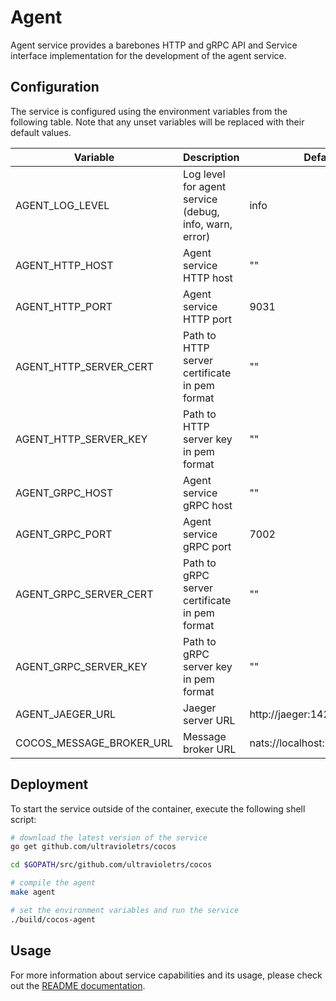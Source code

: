 # Agent

Agent service provides a barebones HTTP and gRPC API and Service interface implementation for the development of the agent service.

## Configuration

The service is configured using the environment variables from the following table. Note that any unset variables will be replaced with their default values.

| Variable                 | Description                                            | Default                        |
| ------------------------ | ------------------------------------------------------ | ------------------------------ |
| AGENT_LOG_LEVEL          | Log level for agent service (debug, info, warn, error) | info                           |
| AGENT_HTTP_HOST          | Agent service HTTP host                                | ""                             |
| AGENT_HTTP_PORT          | Agent service HTTP port                                | 9031                           |
| AGENT_HTTP_SERVER_CERT   | Path to HTTP server certificate in pem format          | ""                             |
| AGENT_HTTP_SERVER_KEY    | Path to HTTP server key in pem format                  | ""                             |
| AGENT_GRPC_HOST          | Agent service gRPC host                                | ""                             |
| AGENT_GRPC_PORT          | Agent service gRPC port                                | 7002                           |
| AGENT_GRPC_SERVER_CERT   | Path to gRPC server certificate in pem format          | ""                             |
| AGENT_GRPC_SERVER_KEY    | Path to gRPC server key in pem format                  | ""                             |
| AGENT_JAEGER_URL         | Jaeger server URL                                      | http://jaeger:14268/api/traces |
| COCOS_MESSAGE_BROKER_URL | Message broker URL                                     | nats://localhost:4222          |

## Deployment

To start the service outside of the container, execute the following shell script:

```bash
# download the latest version of the service
go get github.com/ultravioletrs/cocos

cd $GOPATH/src/github.com/ultravioletrs/cocos

# compile the agent
make agent

# set the environment variables and run the service
./build/cocos-agent
```

## Usage

For more information about service capabilities and its usage, please check out the [README documentation](../README.md).

